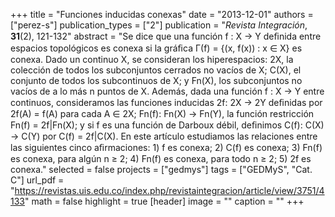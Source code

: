 +++
title = "Funciones inducidas conexas"
date = "2013-12-01"
authors = ["perez-s"]
publication_types = ["2"]
publication = "*Revista Integración*, **31**(2), 121-132"
abstract = "Se dice que una función f : X → Y deﬁnida entre espacios topológicos es conexa si la gráﬁca Γ(f) = {(x, f(x)) : x ∈ X} es conexa. Dado un continuo X, se consideran los hiperespacios: 2X, la colección de todos los subconjuntos cerrados no vacíos de X; C(X), el conjunto de todos los subcontinuos de X; y Fn(X), los subconjuntos no vacíos de a lo más n puntos de X. Además, dada una función f : X → Y entre continuos, consideramos las funciones inducidas 2f: 2X → 2Y deﬁnidas por 2f(A) = f(A) para cada A ∈  2X; Fn(f): Fn(X) → Fn(Y), la función restricción Fn(f) = 2f|Fn(X); y si f es una función de Darboux débil, deﬁnimos C(f): C(X) → C(Y) por C(f) = 2f|C(X). En este artículo estudiamos las relaciones entre las siguientes cinco aﬁrmaciones: 1) f es conexa; 2) C(f) es conexa; 3) Fn(f) es conexa, para algún n ≥ 2; 4) Fn(f) es conexa, para todo n ≥ 2; 5) 2f es conexa."
selected = false
projects = ["gedmys"]
tags = ["GEDMyS", "Cat. C"]
url_pdf = "https://revistas.uis.edu.co/index.php/revistaintegracion/article/view/3751/4133"
math = false
highlight = true
[header]
image = ""
caption = ""
+++

